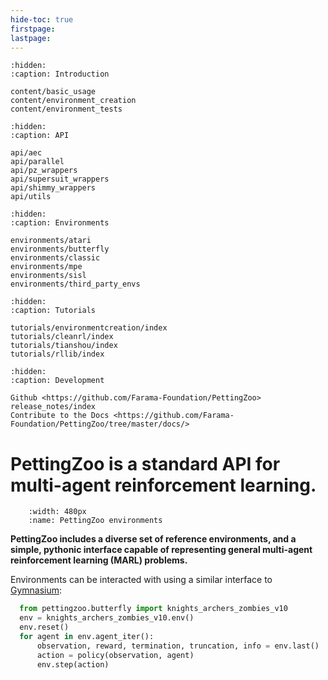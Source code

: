 ```yaml
---
hide-toc: true
firstpage:
lastpage:
---
```


```{toctree}
:hidden:
:caption: Introduction

content/basic_usage
content/environment_creation
content/environment_tests
```

```{toctree}
:hidden:
:caption: API

api/aec
api/parallel
api/pz_wrappers
api/supersuit_wrappers
api/shimmy_wrappers
api/utils
```

```{toctree}
:hidden:
:caption: Environments

environments/atari
environments/butterfly
environments/classic
environments/mpe
environments/sisl
environments/third_party_envs
```

```{toctree}
:hidden:
:caption: Tutorials

tutorials/environmentcreation/index
tutorials/cleanrl/index
tutorials/tianshou/index
tutorials/rllib/index
```

```{toctree}
:hidden:
:caption: Development

Github <https://github.com/Farama-Foundation/PettingZoo>
release_notes/index
Contribute to the Docs <https://github.com/Farama-Foundation/PettingZoo/tree/master/docs/>

```

# PettingZoo is a standard API for multi-agent reinforcement learning.


```{figure} _static/img/environments-demo.gif
    :width: 480px
    :name: PettingZoo environments
```

**PettingZoo includes a diverse set of reference environments, and a simple, pythonic interface capable of representing general multi-agent reinforcement learning (MARL) problems.** 

Environments can be interacted with using a similar interface to [Gymnasium](https://gymnasium.farama.org):

```python
  from pettingzoo.butterfly import knights_archers_zombies_v10
  env = knights_archers_zombies_v10.env()
  env.reset()
  for agent in env.agent_iter():
      observation, reward, termination, truncation, info = env.last()
      action = policy(observation, agent)
      env.step(action)
```
